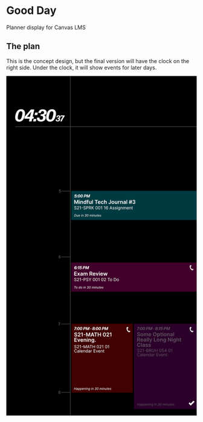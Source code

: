 # Good Day

Planner display for Canvas LMS

## The plan

This is the concept design, but the final version will have the clock on the right side. Under the clock, it will show events for later days.

![](./images/goodday.png)
